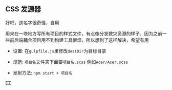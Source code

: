 ## CSS 发源器

好吧，这名字很奇怪，自用

用来在一块地方写所有项目的样式文件，有点像分发救灾资源的样子，因为之前一些前后端耦合项目用不到构建工具很烦，所以想到了这样解决，希望有用

+ 设置: 在`gulpfile.js`里修改`destDir`为目标目录

+ 规范: `项目名`文件夹下面要`项目名.scss` 例如`Acer/Acer.scss`

+ 发射方法: `npm start + 项目名`

EZ

